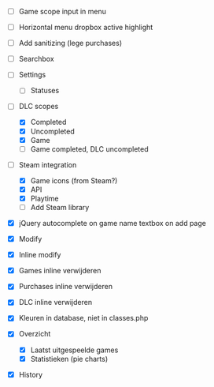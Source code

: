 - [ ] Game scope input in menu

- [ ] Horizontal menu dropbox active highlight

- [ ] Add sanitizing (lege purchases)

- [ ] Searchbox

- [ ] Settings
  - [ ] Statuses
 
- [ ] DLC scopes
  - [x] Completed
  - [x] Uncompleted
  - [x] Game
  - [ ] Game completed, DLC uncompleted
 
- [ ] Steam integration
  - [x] Game icons (from Steam?)
  - [x] API
  - [x] Playtime
  - [ ] Add Steam library

- [x] jQuery autocomplete on game name textbox on add page
 
- [x] Modify
- [x] Inline modify

- [x] Games inline verwijderen
- [x] Purchases inline verwijderen
- [x] DLC inline verwijderen

- [x] Kleuren in database, niet in classes.php

- [x] Overzicht
  - [x] Laatst uitgespeelde games
  - [x] Statistieken (pie charts)

- [x] History
